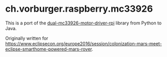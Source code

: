 ch.vorburger.raspberry.mc33926
====

This is a port of the [dual-mc33926-motor-driver-rpi](https://github.com/pololu/dual-mc33926-motor-driver-rpi/) library from Python to Java.

Originally written for https://www.eclipsecon.org/europe2016/session/colonization-mars-meet-eclipse-smarthome-powered-mars-rover.

